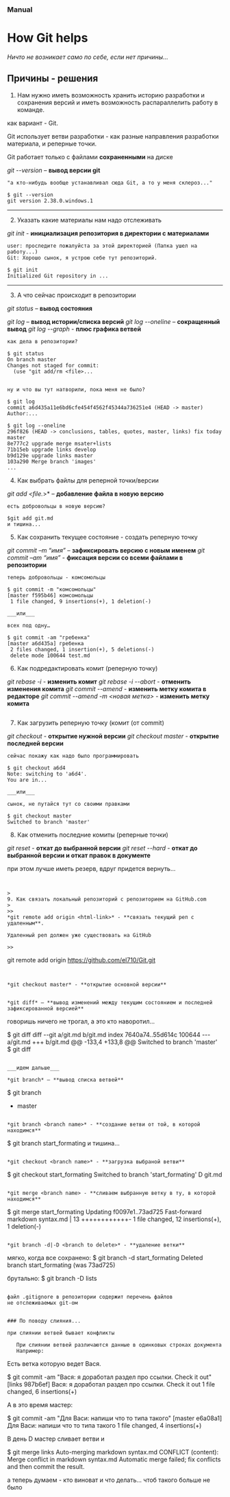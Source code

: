 
### Manual 

# How Git helps

*Ничто не возникает само по себе, если нет причины...*

## Причины - решения

> 
1. Нам нужно иметь возможность хранить историю разработки и сохранения версий и иметь возможность распараллелить работу в команде.
>
>>
как вариант - Git. 

Git использует ветви разработки - как разные направления разработки материала, и реперные точки.

Git работает только с файлами **сохраненными** на диске 

*git --version* – **вывод версии git**
>> 
```
"а кто-нибудь вообще устанавливал сюда Git, а то у меня склероз..."

$ git --version
git version 2.38.0.windows.1
```
---

> 
2. Указать какие материалы нам надо отслеживать
>
>>
*git init* - **инициализация репозитория в директории с материалами**
>>
```
user: проследите пожалуйста за этой директорией (Папка ушел на работу...)
Git: Хорошо сынок, я устрою себе тут репозиторий.

$ git init
Initialized Git repository in ...
```
---

>
3. А что сейчас происходит в репозитории
>
>>
*git status* – **вывод состояния**

*git log* – **вывод истории/списка версий**
*git log --oneline* – **сокращенный вывод**
*git log --graph* - **плюс графика ветвей**
>>
```
как дела в репозитории?

$ git status
On branch master
Changes not staged for commit:
  (use "git add/rm <file>...


ну и что вы тут натворили, пока меня не было?

$ git log
commit a6d435a11e6bd6cfe454f4562f45344a736251e4 (HEAD -> master)
Author:...

$ git log --oneline
296f826 (HEAD -> conclusions, tables, quotes, master, links) fix today master
8e777c2 upgrade merge msater+lists
71b15eb upgrade links develop
b9d129e upgrade links master
103a290 Merge branch 'images'
...

```

>
4. Как выбрать файлы для реперной точки/версии 
>
>>
*git add <file.*>* – **добавление файла в новую версию**
>>
```
есть добровольцы в новую версию?

$git add git.md
и тишина...
```

>
5. Как сохранить текущее состояние - создать реперную точку 
>
>>
*git commit –m “имя”* – **зафиксировать версию с новым именем**
*git commit –am “имя”* -  **фиксация версии со всеми файлами в репозитории**
>>
```
теперь добровольцы - комсомольцы

$ git commit -m "комсомольцы"
[master f595b46] комсомольцы
 1 file changed, 9 insertions(+), 1 deletion(-)

___или___

всех под одну…

$ git commit -am "гребенка"
[master a6d435a] гребенка
 2 files changed, 1 insertion(+), 5 deletions(-)
 delete mode 100644 test.md
```

>
6. Как подредактировать комит (реперную точку) 
>
>>
*git rebase -i <hash id of version>* - **изменить комит**
*git rebase -i --abort* - **отменить изменения комита**
*git commit --amend* - **изменить метку комита в редакторе**
*git commit --amend -m <новая метка>* - **изменить метку комита**
>>
```
```


>
7. Как загрузить реперную точку (комит (от commit) 
>
>>
*git checkout  <hash id of version>* - **открытие нужной версии**
*git checkout master* - **открытие последней версии**
>>
```
сейчас покажу как надо было программировать

$ git checkout a6d4
Note: switching to 'a6d4'.
You are in...

___или___

сынок, не путайся тут со своими правками

$ git checkout master
Switched to branch 'master'

```

>
8. Как отменить последние комиты (реперные точки) 
>
>>
*git reset <hash id of version>* - **откат до выбранной версии**
*git reset --hard <hash id of version>* - **откат до выбранной версии и откат правок в документе**

при этом лучше иметь резерв, вдруг придется вернуть...
>>
```


>
9. Как связать локальный репозиторий с репозиторием на GitHub.com
>
>>
*git remote add origin <html-link>* - **связать текущий реп с удаленным**.

Удаленный реп должен уже существовать на GitHub

>>
```
git remote add origin https://github.com/el710/Git.git
```


*git checkout master* - **открытие основной версии**
```

```

*git diff* – **вывод изменений между текущим состоянием и последней зафиксированной версией**
```
говоришь ничего не трогал, а это кто наворотил...

$ git diff
diff --git a/git.md b/git.md
index 7640a74..55d614c 100644
--- a/git.md
+++ b/git.md
@@ -133,4 +133,8 @@ Switched to branch 'master'
 $ git diff
```

___идем дальше___

*git branch* – **вывод списка ветвей**
```
$ git branch
* master
```

*git branch <branch name>* - **создание ветви от той, в которой находимся**
```
$ git branch start_formating
и тишина...
```

*git checkout <branch name>* - **загрузка выбраной ветви**
```
$ git checkout start_formating
Switched to branch 'start_formating'
D       git.md
```

*git merge <branch name> - **сливаем выбранную ветку в ту, в которой находимся**
```
$ git merge start_formating
Updating f0097e1..73ad725
Fast-forward
 markdown syntax.md | 13 ++++++++++++-
 1 file changed, 12 insertions(+), 1 deletion(-)
```

*git branch -d|-D <branch to delete>* - **удаление ветки**
```
мягко, когда все сохранено:
$ git branch -d start_formating
Deleted branch start_formating (was 73ad725)

брутально:
$ git branch -D lists
```

файл .gitignore в репозитории содержит перечень файлов
не отслеживаемых git-ом


### По поводу слияния...

при слиянии ветвей бывает конфликты

   При слиянии ветвей различаются данные в одинковых строках документа
   Например:
   ```
   Есть ветка которую ведет Вася.
   
   $ git commit -am "Вася: я доработал раздел про ссылки. Check it out"
   [links 987b6ef] Вася: я доработал раздел про ссылки. Check it out
   1 file changed, 6 insertions(+)
   
   А в это время мастер:

   $ git commit -am "Для Васи: напиши что то типа такого"
   [master e6a08a1] Для Васи: напиши что то типа такого
   1 file changed, 4 insertions(+)

   В день D мастер сливает ветви и

   $ git merge links
   Auto-merging markdown syntax.md
   CONFLICT (content): Merge conflict in markdown syntax.md
   Automatic merge failed; fix conflicts and then commit the result.

   а теперь думаем - кто виноват и что делать... чтоб такого больше не было




   ```
